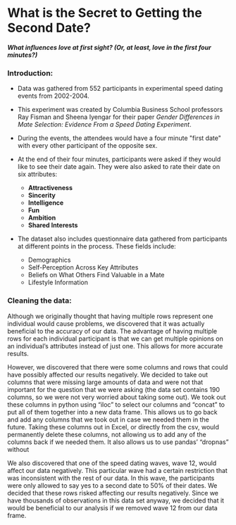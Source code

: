 # What is the Secret to Getting the Second Date?
***What influences love at first sight? (Or, at least, love in the first four minutes?)***

### Introduction:

* Data was gathered from 552 participants in experimental speed dating events from 2002-2004.

* This experiment was created by Columbia Business School professors Ray Fisman and Sheena Iyengar for their paper *Gender Differences in Mate Selection: Evidence From a Speed Dating Experiment*.

* During the events, the attendees would have a four minute "first date" with every other participant of the opposite sex.

* At the end of their four minutes, participants were asked if they would like to see their date again. They were also asked to rate their date on six attributes:
    * **Attractiveness**
    * **Sincerity**
    * **Intelligence**
    * **Fun**
    * **Ambition**
    * **Shared Interests**
    
* The dataset also includes questionnaire data gathered from participants at different points in the process. These fields include:
    * Demographics
    * Self-Perception Across Key Attributes
    * Beliefs on What Others Find Valuable in a Mate
    * Lifestyle Information
    
    
    
    
    
### Cleaning the data:
   Although we originally thought that having multiple rows represent one individual would cause problems, we discovered that it was actually beneficial to the accuracy of our data.  The advantage of having multiple rows for each individual participant is that we can get multiple opinions on an individual’s attributes instead of just one.  This allows for more accurate results.
   
   However, we discovered that there were some columns and rows that could have possibly affected our results negatively.  We decided to take out columns that were missing large amounts of data and were not that important for the question that we were asking (the data set contains 190 columns, so we were not very worried about taking some out).  We took out these columns in python using “iloc” to select our columns and “concat” to put all of them together into a new data frame.  This allows us to go back and add any columns that we took out in case we needed them in the future.  Taking these columns out in Excel, or directly from the csv, would permanently delete these columns, not allowing us to add any of the columns back if we needed them.  It also allows us to use pandas’ “dropnas” without
   
   We also discovered that one of the speed dating waves, wave 12, would affect our data negatively.   This particular wave had a certain restriction that was inconsistent with the rest of our data.  In this wave, the participants were only allowed to say yes to a second date to 50% of their dates.  We decided that these rows risked affecting our results negatively.  Since we have thousands of observations in this data set anyway, we decided that it would be beneficial to our analysis if we removed wave 12 from our data frame.



